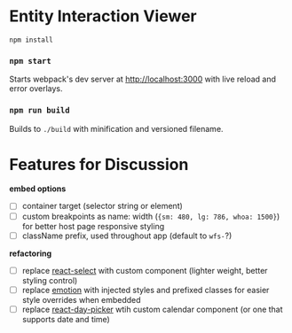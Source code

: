 # Entity Interaction Viewer

`npm install`

### `npm start`

Starts webpack's dev server at [http://localhost:3000](http://localhost:3000) with live reload and error overlays.

### `npm run build`

Builds to `./build` with minification and versioned filename.

# Features for Discussion

**embed options**
- [ ] container target (selector string or element)
- [ ] custom breakpoints as name: width (`{sm: 480, lg: 786, whoa: 1500}`) for better host page responsive styling
- [ ] className prefix, used throughout app (default to `wfs-`?)

**refactoring**
- [ ] replace [react-select](https://github.com/JedWatson/react-select) with custom component (lighter weight, better styling control)
- [ ] replace [emotion](https://emotion.sh) with injected styles and prefixed classes for easier style overrides when embedded
- [ ] replace [react-day-picker](http://react-day-picker.js.org/) wtih custom calendar component (or one that supports date and time)